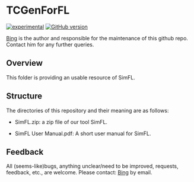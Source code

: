 # TCGenForFL

[![experimental](http://badges.github.io/stability-badges/dist/experimental.svg)](http://github.com/badges/stability-badges)
[![GitHub version](https://badge.fury.io/gh/boennemann%2Fbadges.svg)](http://badge.fury.io/gh/boennemann%2Fbadges)

[Bing](http://wwwen.uni.lu/snt/people/bing_liu) is the author and responsible for the maintenance of this github repo. Contact him for any further queries.

## Overview

This folder is providing an usable resource of SimFL.


## Structure

The directories of this repository and their meaning are as follows:

- SimFL.zip:   a zip file of our tool SimFL.

- SimFL User Manual.pdf: A short user manual for SimFL.



## Feedback

All (seems-like)bugs, anything unclear/need to be improved, requests, feedback, etc., are welcome. Please contact: [Bing](http://wwwen.uni.lu/snt/people/bing_liu) by email.
